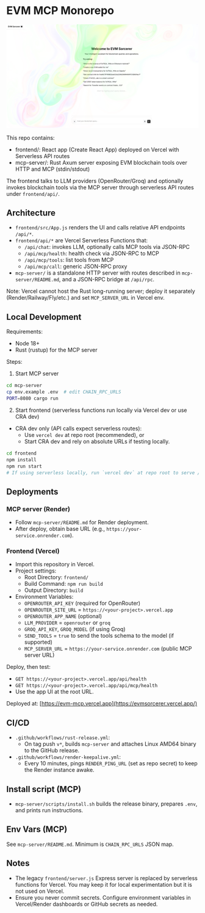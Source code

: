 # EVM MCP Monorepo

![Website Screenshot](frontend/img/Screenshot%20From%202025-08-31%2005-11-23.png)

This repo contains:

- frontend/: React app (Create React App) deployed on Vercel with Serverless API routes
- mcp-server/: Rust Axum server exposing EVM blockchain tools over HTTP and MCP (stdin/stdout)

The frontend talks to LLM providers (OpenRouter/Groq) and optionally invokes blockchain tools via the MCP server through serverless API routes under `frontend/api/`.

## Architecture

- `frontend/src/App.js` renders the UI and calls relative API endpoints `/api/*`.
- `frontend/api/*` are Vercel Serverless Functions that:
  - `/api/chat`: invokes LLM, optionally calls MCP tools via JSON-RPC
  - `/api/mcp/health`: health check via JSON-RPC to MCP
  - `/api/mcp/tools`: list tools from MCP
  - `/api/mcp/call`: generic JSON-RPC proxy
- `mcp-server/` is a standalone HTTP server with routes described in `mcp-server/README.md`, and a JSON-RPC bridge at `/api/rpc`.

Note: Vercel cannot host the Rust long-running server; deploy it separately (Render/Railway/Fly/etc.) and set `MCP_SERVER_URL` in Vercel env.

## Local Development

Requirements:
- Node 18+
- Rust (rustup) for the MCP server

Steps:

1) Start MCP server
```bash
cd mcp-server
cp env.example .env  # edit CHAIN_RPC_URLS
PORT=8080 cargo run
```

2) Start frontend (serverless functions run locally via Vercel dev or use CRA dev)
- CRA dev only (API calls expect serverless routes):
  - Use `vercel dev` at repo root (recommended), or
  - Start CRA dev and rely on absolute URLs if testing locally.

```bash
cd frontend
npm install
npm run start
# If using serverless locally, run `vercel dev` at repo root to serve /api/*
```

## Deployments

### MCP server (Render)

- Follow `mcp-server/README.md` for Render deployment.
- After deploy, obtain base URL (e.g., `https://your-service.onrender.com`).

### Frontend (Vercel)

- Import this repository in Vercel.
- Project settings:
  - Root Directory: `frontend/`
  - Build Command: `npm run build`
  - Output Directory: `build`
- Environment Variables:
  - `OPENROUTER_API_KEY` (required for OpenRouter)
  - `OPENROUTER_SITE_URL` = `https://<your-project>.vercel.app`
  - `OPENROUTER_APP_NAME` (optional)
  - `LLM_PROVIDER` = `openrouter` or `groq`
  - `GROQ_API_KEY`, `GROQ_MODEL` (if using Groq)
  - `SEND_TOOLS` = `true` to send the tools schema to the model (if supported)
  - `MCP_SERVER_URL` = `https://your-service.onrender.com` (public MCP server URL)

Deploy, then test:
- `GET https://<your-project>.vercel.app/api/health`
- `GET https://<your-project>.vercel.app/api/mcp/health`
- Use the app UI at the root URL.

Deployed at: [https://evm-mcp.vercel.app](https://evmsorcerer.vercel.app/)

## CI/CD

- `.github/workflows/rust-release.yml`:
  - On tag push `v*`, builds `mcp-server` and attaches Linux AMD64 binary to the GitHub release.
- `.github/workflows/render-keepalive.yml`:
  - Every 10 minutes, pings `RENDER_PING_URL` (set as repo secret) to keep the Render instance awake.

## Install script (MCP)

- `mcp-server/scripts/install.sh` builds the release binary, prepares `.env`, and prints run instructions.

## Env Vars (MCP)

See `mcp-server/README.md`. Minimum is `CHAIN_RPC_URLS` JSON map.

## Notes

- The legacy `frontend/server.js` Express server is replaced by serverless functions for Vercel. You may keep it for local experimentation but it is not used on Vercel.
- Ensure you never commit secrets. Configure environment variables in Vercel/Render dashboards or GitHub secrets as needed.
